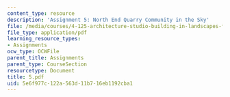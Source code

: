 ```yaml
---
content_type: resource
description: 'Assignment 5: North End Quarry Community in the Sky'
file: /media/courses/4-125-architecture-studio-building-in-landscapes-fall-2002/5e6f977c122a563d11b716eb1192cba1_5.pdf
file_type: application/pdf
learning_resource_types:
- Assignments
ocw_type: OCWFile
parent_title: Assignments
parent_type: CourseSection
resourcetype: Document
title: 5.pdf
uid: 5e6f977c-122a-563d-11b7-16eb1192cba1
---
```

